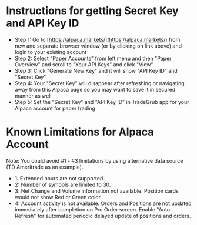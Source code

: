 # Instructions for getting Secret Key and API Key ID
 - Step 1: Go to [https://alpaca.markets/](https://alpaca.markets/) from new and separate browser window (or by clicking on link above) and login to your existing account
 - Step 2: Select "Paper Accounts" from left menu and then "Paper Overview" and scroll to "Your API Keys" and click "View"
 - Step 3: Click "Generate New Key" and it will show "API Key ID" and "Secret Key"
 - Step 4: Your "Secret Key" will disappear after refreshing or navigating away from this Alpaca page so you may want to save it in secured manner as well
 - Step 5: Set the "Secret Key" and "API Key ID" in TradeGrub app for your Alpaca account for paper trading

# Known Limitations for Alpaca Account
 Note: You could avoid #1 - #3 limitations by using alternative data source (TD Ameritrade as an example).
 - 1: Extended hours are not supported.
 - 2: Number of symbols are limited to 30.
 - 3: Net Change and Volume information not available. Position cards would not show Red or Green color.
 - 4: Account activity is not available. Orders and Positions are not updated immediately after completion on Pro Order screen. Enable "Auto Refresh" for automated periodic delayed update of positions and orders.
 


